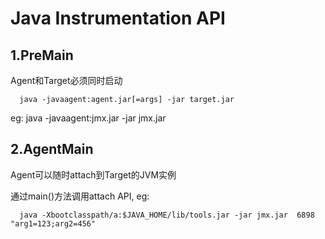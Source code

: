 # Java Instrumentation API
  
  ## 1.PreMain
  
  Agent和Target必须同时启动
  
      java -javaagent:agent.jar[=args] -jar target.jar
      
  eg: java -javaagent:jmx.jar -jar jmx.jar
      
  ## 2.AgentMain
  
  Agent可以随时attach到Target的JVM实例
  
  通过main()方法调用attach API, eg:
  
      java -Xbootclasspath/a:$JAVA_HOME/lib/tools.jar -jar jmx.jar  6898 "arg1=123;arg2=456"